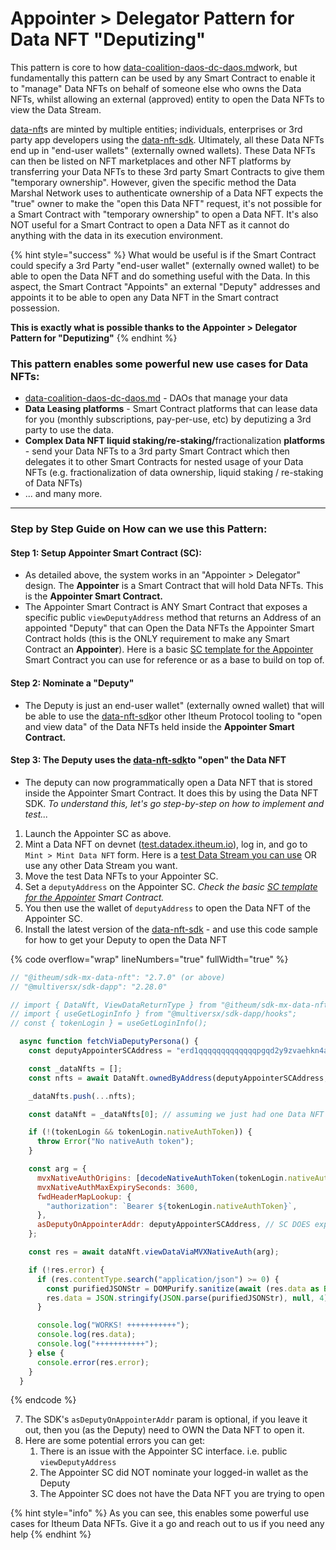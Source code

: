 # Appointer > Delegator Pattern for Data NFT "Deputizing"

This pattern is core to how [data-coalition-daos-dc-daos.md](../../pre-aithra-r-and-d/data-coalition-daos-dc-daos.md "mention")work, but fundamentally this pattern can be used by any Smart Contract to enable it to "manage" Data NFTs on behalf of someone else who owns the Data NFTs, whilst allowing an external (approved) entity to open the Data NFTs to view the Data Stream.

[data-nft](../../data-nft/ "mention")s are minted by multiple entities; individuals, enterprises or 3rd party app developers using the [data-nft-sdk](../../pre-aithra-developers/software-development-kits-sdks/data-nft-sdk/ "mention"). Ultimately, all these Data NFTs end up in "end-user wallets" (externally owned wallets). These Data NFTs can then be listed on NFT marketplaces and other NFT platforms by transferring your Data NFTs to these 3rd party Smart Contracts to give them "temporary ownership". However, given the specific method the Data Marshal Network uses to authenticate ownership of a Data NFT expects the "true" owner to make the "open this Data NFT" request, it's not possible for a Smart Contract with "temporary ownership" to open a Data NFT. It's also NOT useful for a Smart Contract to open a Data NFT as it cannot do anything with the data in its execution environment.&#x20;

{% hint style="success" %}
What would be useful is if the Smart Contract could specify a 3rd Party "end-user wallet" (externally owned wallet) to be able to open the Data NFT and do something useful with the Data. In this aspect, the Smart Contract "Appoints" an external "Deputy" addresses and appoints it to be able to open any Data NFT in the Smart contract possession.

**This is exactly what is possible thanks to the Appointer > Delegator Pattern for "Deputizing"**
{% endhint %}

### Th**is pattern enables some powerful new use cases for Data NFTs:**

* [data-coalition-daos-dc-daos.md](../../pre-aithra-r-and-d/data-coalition-daos-dc-daos.md "mention") - DAOs that manage your data
* **Data Leasing platforms** - Smart Contract platforms that can lease data for you (monthly subscriptions, pay-per-use, etc) by deputizing a 3rd party to use the data.
* **Complex Data NFT liquid staking/re-staking/**&#x66;ractionalization **platforms** - send your Data NFTs to a 3rd party Smart Contract which then delegates it to other Smart Contracts for nested usage of your Data NFTs (e.g. fractionalization of data ownership, liquid staking / re-staking of Data NFTs)
* ... and many more.

***

### Step by Step Guide on How can we use this Pattern:

#### **Step 1: Setup Appointer Smart Contract (SC):**

* As detailed above, the system works in an "Appointer > Delegator" design. The **Appointer** is a Smart Contract that will hold Data NFTs. This is the **Appointer Smart Contract.**
* The Appointer Smart Contract is ANY Smart Contract that exposes a specific public `viewDeputyAddress` method that returns an Address of an appointed "Deputy" that can Open the Data NFTs the Appointer Smart Contract holds (this is the ONLY requirement to make any Smart Contract an **Appointer**). Here is a basic [SC template for the Appointer](https://github.com/Itheum/core-mx-deputy-appointer-interface-sc) Smart Contract you can use for reference or as a base to build on top of.

#### **Step 2: Nominate a "Deputy"**&#x20;

* The Deputy is just an end-user wallet" (externally owned wallet) that will be able to use the [data-nft-sdk](../../pre-aithra-developers/software-development-kits-sdks/data-nft-sdk/ "mention")or other Itheum Protocol tooling to "open and view data" of the Data NFTs held inside the **Appointer Smart Contract.**&#x20;

#### **Step 3: The Deputy uses the** [data-nft-sdk](../../pre-aithra-developers/software-development-kits-sdks/data-nft-sdk/ "mention")**to "open" the Data NFT**

* The deputy can now programmatically open a Data NFT that is stored inside the Appointer Smart Contract. It does this by using the Data NFT SDK. _To understand this, let's go step-by-step on how to implement and test..._

1. Launch the Appointer SC as above.
2. Mint a Data NFT on devnet ([test.datadex.itheum.io](http://test.datadex.itheum.io/)), log in, and go to `Mint > Mint Data NFT` form. Here is a [test Data Stream you can use](https://raw.githubusercontent.com/Itheum/data-assets/main/Health/H1__Signs_of_Anxiety_in_American_Households_due_to_Covid19/preview.json) OR use any other Data Stream you want.
3. Move the test Data NFTs to your Appointer SC.
4. Set a `deputyAddress` on the Appointer SC. _Check the basic_ [_SC template for the Appointer_](https://github.com/Itheum/core-mx-deputy-appointer-interface-sc) _Smart Contract._&#x20;
5. You then use the wallet of `deputyAddress` to open the Data NFT of the Appointer SC.
6. Install the latest version of the [data-nft-sdk](../../pre-aithra-developers/software-development-kits-sdks/data-nft-sdk/ "mention") - and use this code sample for how to get your Deputy to open the Data NFT

{% code overflow="wrap" lineNumbers="true" fullWidth="true" %}
```javascript
// "@itheum/sdk-mx-data-nft": "2.7.0" (or above)
// "@multiversx/sdk-dapp": "2.28.0"

// import { DataNft, ViewDataReturnType } from "@itheum/sdk-mx-data-nft";
// import { useGetLoginInfo } from "@multiversx/sdk-dapp/hooks";
// const { tokenLogin } = useGetLoginInfo();

  async function fetchViaDeputyPersona() {
    const deputyAppointerSCAddress = "erd1qqqqqqqqqqqqqpgqd2y9zvaehkn4arsjwxp8vs3rjmdwyffafsxsgjkdw8";

    const _dataNfts = [];
    const nfts = await DataNft.ownedByAddress(deputyAppointerSCAddress, ["DATANFTFT-e0b917"]);

    _dataNfts.push(...nfts);

    const dataNft = _dataNfts[0]; // assuming we just had one Data NFT on the SC (for quick testing)

    if (!(tokenLogin && tokenLogin.nativeAuthToken)) {
      throw Error("No nativeAuth token");
    }

    const arg = {
      mvxNativeAuthOrigins: [decodeNativeAuthToken(tokenLogin.nativeAuthToken).origin],
      mvxNativeAuthMaxExpirySeconds: 3600,
      fwdHeaderMapLookup: {
        "authorization": `Bearer ${tokenLogin.nativeAuthToken}`,
      },
      asDeputyOnAppointerAddr: deputyAppointerSCAddress, // SC DOES expose viewDeputyAddress
    };

    const res = await dataNft.viewDataViaMVXNativeAuth(arg);

    if (!res.error) {
      if (res.contentType.search("application/json") >= 0) {
        const purifiedJSONStr = DOMPurify.sanitize(await (res.data as Blob).text());
        res.data = JSON.stringify(JSON.parse(purifiedJSONStr), null, 4);
      }

      console.log("WORKS! +++++++++++");
      console.log(res.data);
      console.log("+++++++++++");
    } else {
      console.error(res.error);
    }
  }
```
{% endcode %}

7. The SDK's `asDeputyOnAppointerAddr` param is optional,  if you leave it out, then you (as the Deputy) need to OWN the Data NFT to open it.
8. Here are some potential errors you can get:
   1. There is an issue with the Appointer SC interface. i.e. public `viewDeputyAddress`
   2. The Appointer SC did NOT nominate your logged-in wallet as the Deputy
   3. &#x20;The Appointer SC does not have the Data NFT you are trying to open

{% hint style="info" %}
As you can see, this enables some powerful use cases for Itheum Data NFTs. Give it a go and reach out to us if you need any help
{% endhint %}
